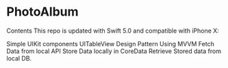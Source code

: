 # PhotoAlbum

Contents
This repo is updated with Swift 5.0 and compatible with iPhone X:

Simple UIKit components
UITableView
Design Pattern Using MVVM 
Fetch Data from local API 
Store Data locally in CoreData
Retrieve Stored data from local DB.
